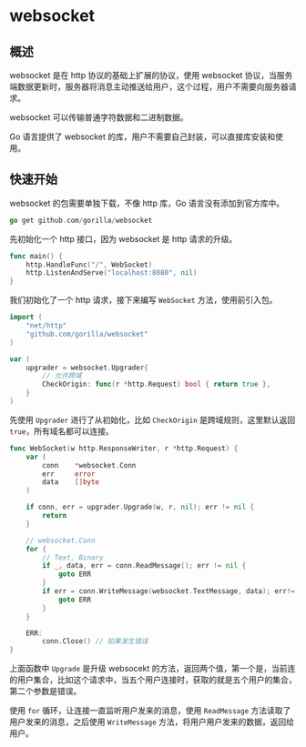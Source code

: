 # websocket

## 概述

websocket 是在 http 协议的基础上扩展的协议，使用 websocket 协议，当服务端数据更新时，服务器将消息主动推送给用户，这个过程，用户不需要向服务器请求。

websocket 可以传输普通字符数据和二进制数据。

Go 语言提供了 websocket 的库，用户不需要自己封装，可以直接库安装和使用。

## 快速开始

websocket 的包需要单独下载，不像 http 库，Go 语言没有添加到官方库中。

```go
go get github.com/gorilla/websocket
```

先初始化一个 http 接口，因为 websocket 是 http 请求的升级。

```go
func main() {
    http.HandleFunc("/", WebSocket)
    http.ListenAndServe("localhost:8080", nil)
}
```

我们初始化了一个 http 请求，接下来编写 `WebSocket` 方法，使用前引入包。

```go
import (
    "net/http"
    "github.com/gorilla/websocket"
)
```

```go
var (
    upgrader = websocket.Upgrader{
        // 允许跨域
        CheckOrigin: func(r *http.Request) bool { return true },
    }
)
```

先使用 `Upgrader` 进行了从初始化，比如 `CheckOrigin` 是跨域规则，这里默认返回 `true`，所有域名都可以连接。

```go
func WebSocket(w http.ResponseWriter, r *http.Request) {
    var (
        conn    *websocket.Conn
        err     error
        data    []byte
    )

    if conn, err = upgrader.Upgrade(w, r, nil); err != nil {
        return
    }

    // websocket.Conn
    for {
        // Text, Binary
        if _, data, err = conn.ReadMessage(); err != nil {
            goto ERR
        }
        if err = conn.WriteMessage(websocket.TextMessage, data); err!= nil{
            goto ERR
        }
    }

    ERR:
        conn.Close() // 如果发生错误
}
```

上面函数中 `Upgrade` 是升级 websocekt 的方法，返回两个值，第一个是，当前连的用户集合，比如这个请求中，当五个用户连接时，获取的就是五个用户的集合，第二个参数是错误。

使用 `for` 循环，让连接一直监听用户发来的消息，使用 `ReadMessage` 方法读取了用户发来的消息，之后使用 `WriteMessage` 方法，将用户用户发来的数据，返回给用户。
